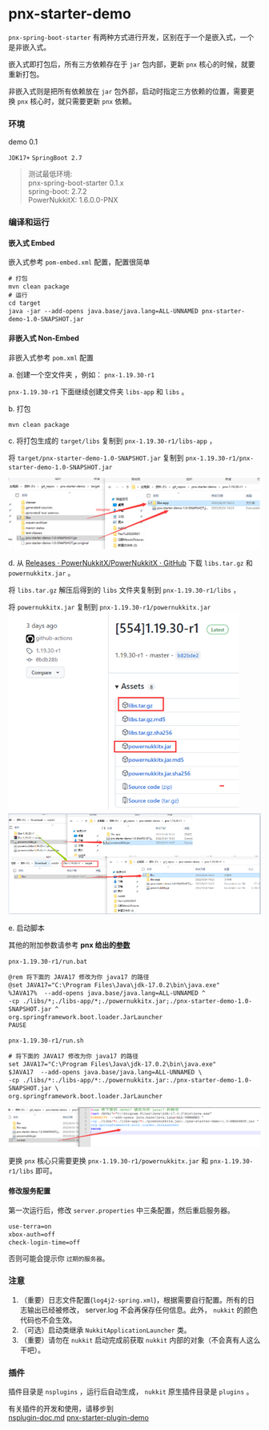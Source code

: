 # pnx-starter-demo



`pnx-spring-boot-starter` 有两种方式进行开发，区别在于一个是嵌入式，一个是非嵌入式。  

嵌入式即打包后，所有三方依赖存在于 `jar` 包内部，更新 `pnx` 核心的时候，就要重新打包。  

非嵌入式则是把所有依赖放在 `jar` 包外部，启动时指定三方依赖的位置，需要更换 `pnx` 核心时，就只需要更新 `pnx` 依赖。



### 环境
demo 0.1  

`JDK17+` `SpringBoot 2.7`

>测试最低环境:  
pnx-spring-boot-starter 0.1.x  
spring-boot: 2.7.2  
PowerNukkitX: 1.6.0.0-PNX  

### 编译和运行

#### 嵌入式 Embed

嵌入式参考 `pom-embed.xml` 配置，配置很简单 

```shell
# 打包
mvn clean package
# 运行
cd target
java -jar --add-opens java.base/java.lang=ALL-UNNAMED pnx-starter-demo-1.0-SNAPSHOT.jar
```





#### 非嵌入式 Non-Embed

非嵌入式参考 `pom.xml` 配置  

  
a. 创建一个空文件夹 ，例如： `pnx-1.19.30-r1`  

`pnx-1.19.30-r1` 下面继续创建文件夹 `libs-app` 和 `libs` 。  

b. 打包  

```
mvn clean package
```

c. 将打包生成的 `target/libs`  复制到 `pnx-1.19.30-r1/libs-app` ，  

将 `target/pnx-starter-demo-1.0-SNAPSHOT.jar` 复制到 `pnx-1.19.30-r1/pnx-starter-demo-1.0-SNAPSHOT.jar`   

![compile](doc-imgs/compile-1.jpg)

d. 从  [Releases · PowerNukkitX/PowerNukkitX · GitHub](https://github.com/PowerNukkitX/PowerNukkitX/releases)  下载 `libs.tar.gz` 和 `powernukkitx.jar` 。  

将 `libs.tar.gz` 解压后得到的 `libs` 文件夹复制到 `pnx-1.19.30-r1/libs` ，  

将 `powernukkitx.jar` 复制到 `pnx-1.19.30-r1/powernukkitx.jar`  
![compile](doc-imgs/download-pnx.jpg)
![compile](doc-imgs/copy-pnx.jpg)

e. 启动脚本  

其他的附加参数请参考 **pnx 给出的[参数](https://github.com/PowerNukkitX/PowerNukkitX#%E4%BD%BF%E7%94%A8%E6%AD%A5%E9%AA%A4)**

 `pnx-1.19.30-r1/run.bat`

```batch
@rem 将下面的 JAVA17 修改为你 java17 的路径
@set JAVA17="C:\Program Files\Java\jdk-17.0.2\bin\java.exe"
%JAVA17%  --add-opens java.base/java.lang=ALL-UNNAMED ^
-cp ./libs/*;./libs-app/*;./powernukkitx.jar;./pnx-starter-demo-1.0-SNAPSHOT.jar ^
org.springframework.boot.loader.JarLauncher
PAUSE

```

`pnx-1.19.30-r1/run.sh`

```sehll
# 将下面的 JAVA17 修改为你 java17 的路径
set JAVA17="C:\Program Files\Java\jdk-17.0.2\bin\java.exe"
$JAVA17  --add-opens java.base/java.lang=ALL-UNNAMED \
-cp ./libs/*:./libs-app/*:./powernukkitx.jar:./pnx-starter-demo-1.0-SNAPSHOT.jar \
org.springframework.boot.loader.JarLauncher

```

![compile](doc-imgs/bat.jpg)

更换 `pnx` 核心只需要更换 `pnx-1.19.30-r1/powernukkitx.jar` 和 `pnx-1.19.30-r1/libs` 即可。



#### 修改服务配置

第一次运行后，修改 `server.properties` 中三条配置，然后重启服务器。

```properties
use-terra=on
xbox-auth=off
check-login-time=off
```

否则可能会提示你 `过期的服务器`。

### 注意

1. （重要）日志文件配置(`log4j2-spring.xml`)，根据需要自行配置。所有的日志输出已经被修改， server.log 不会再保存任何信息。此外， `nukkit` 的颜色代码也不会生效。
2. （可选）启动类继承 `NukkitApplicationLauncher` 类。
3. （重要）请勿在 `nukkit` 启动完成前获取 `nukkit` 内部的对象（不会真有人这么干吧）。

### 插件

插件目录是 `nsplugins` ，运行后自动生成， `nukkit` 原生插件目录是 `plugins` 。  

有关插件的开发和使用，请移步到  
[nsplugin-doc.md](https://github.com/WanneSimon/pnx-spring-boot-starter/blob/main/nsplugin-doc.mdhttps://github.com/WanneSimon/pnx-spring-boot-starter/blob/main/nsplugin-doc.md)
[pnx-starter-plugin-demo](https://github.com/WanneSimon/pnx-starter-plugin-demo)
